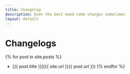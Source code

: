 ```yaml
---
title: Changelog
description: Even the best need some changes sometimes
layout: default
---
```

# Changelogs
{% for post in site.posts %}
  - [{{ post.title }}]({{ site.url }}{{ post.url }})
{% endfor %}
